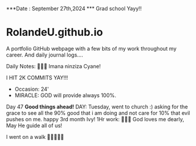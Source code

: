 ***Date : September 27th,2024 *** Grad school Yayy!!
# RolandeU.github.io

A portfolio GitHub webpage with a few bits of my work throughout my career. And daily journal logs....

Daily Notes:
💚🙏🏾 Imana ninziza Cyane! 

I HIT 2K COMMITS YAY!!!

- Occasion: 24'
- MIRACLE: GOD will provide always 100%.

Day 47 **Good things ahead!** 
DAY: Tuesday, went to church :) asking for the grace to see all the 90% good that i am doing and not care for 10% that evil pushes on me.
happy 3rd month Ivy!
1Hr work: 💚💚💚
God loves me dearly, May He guide all of  us!

I went on a walk 💚💚💚💚💚
